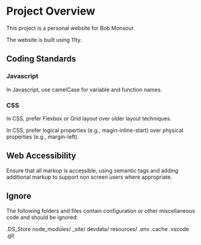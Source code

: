 # Project Overview

This project is a personal website for Bob Monsour.

The website is built using 11ty.

## Coding Standards

### Javascript

In Javascript, use camelCase for variable and function names.

### CSS

In CSS, prefer Flexbox or Grid layout over older layout techniques.

In CSS, prefer logical properties (e.g., magin-inline-start) over physical properties (e.g., margin-left).

## Web Accessibility

Ensure that all markup is accessible, using semantic tags and adding additional markup to support non screen users where appropriate.

## Ignore

The following folders and files contain configuration or other miscellaneous code and should be ignored:

.DS_Store
node_modules/
\_site/
devdata/
resources/
.env
.cache
.vscode
.git
